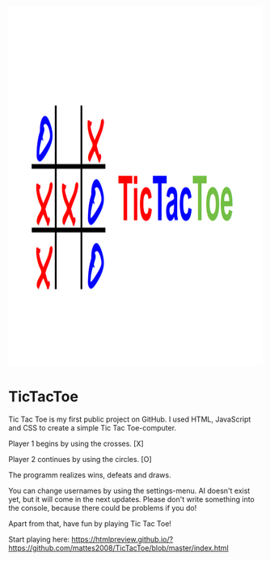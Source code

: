 <p align="center">
    <img src="https://github.com/mattes2008/TicTacToe/blob/master/storage/socialPreview.png" width="1280" height="711">
</p>

# TicTacToe

Tic Tac Toe is my first public project on GitHub. I used HTML, JavaScript and CSS to create a simple Tic Tac Toe-computer.

Player 1 begins by using the crosses. [X]

Player 2 continues by using the circles. [O]

The programm realizes wins, defeats and draws.

You can change usernames by using the settings-menu. AI doesn't exist yet, but it will come in the next updates. Please don't write something into the console, because there could be problems if you do!

Apart from that, have fun by playing Tic Tac Toe!

Start playing here: https://htmlpreview.github.io/?https://github.com/mattes2008/TicTacToe/blob/master/index.html
